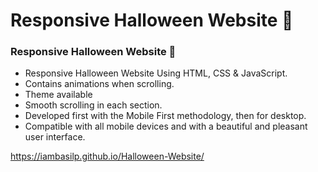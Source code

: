 # Responsive Halloween Website 🎃
### Responsive Halloween Website 🎃

- Responsive Halloween Website Using HTML, CSS & JavaScript.
- Contains animations when scrolling.
- Theme available 
- Smooth scrolling in each section.
- Developed first with the Mobile First methodology, then for desktop.
- Compatible with all mobile devices and with a beautiful and pleasant user interface.

https://iambasilp.github.io/Halloween-Website/

